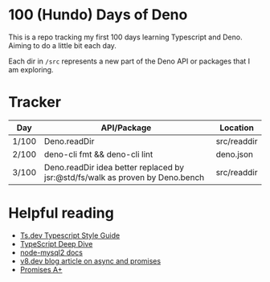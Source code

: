 # 100 (Hundo) Days of Deno

This is a repo tracking my first 100 days learning Typescript and Deno. Aiming to do a little bit each day.

Each dir in `/src` represents a new part of the Deno API or packages that I am exploring. 

# Tracker

Day | API/Package | Location
---|---|---
1/100 | Deno.readDir | src/readdir
2/100 | deno-cli fmt && deno-cli lint | deno.json
3/100 | Deno.readDir idea better replaced by jsr:@std/fs/walk as proven by Deno.bench | src/readdir

# Helpful reading

- [Ts.dev Typescript Style Guide](https://ts.dev/style/)
- [TypeScript Deep Dive](https://basarat.gitbook.io/typescript)
- [node-mysql2 docs](https://sidorares.github.io/node-mysql2/docs)
- [v8.dev blog article on async and promises](https://v8.dev/blog/fast-async)
- [Promises A+](https://promisesaplus.com/)